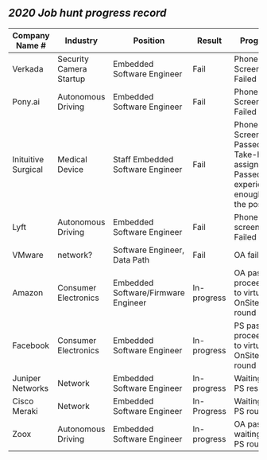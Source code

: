 ## ***2020 Job hunt progress record***


Company Name # | Industry| Position | Result | Progress 
----------------|-------|----------|--------------|-------
Verkada | Security Camera Startup | Embedded Software Engineer | Fail | Phone Screen Failed
Pony.ai | Autonomous Driving | Embedded Software Engineer | Fail | Phone Screen Failed
Inituitive Surgical | Medical Device | Staff Embedded Software Engineer | Fail | Phone Screen Passed, Take-home assignment Passed, Not experienced enough for the position
Lyft | Autonomous Driving | Embedded Software Engineer | Fail | Phone screen Failed
VMware | network? | Software Engineer, Data Path | Fail | OA failed
Amazon | Consumer Electronics | Embedded Software/Firmware Engineer | In-progress | OA passed, proceeding to virtual-OnSite round
Facebook | Consumer Electronics | Embedded Software Engineer | In-progress | PS passed, proceeding to virtual-OnSite round
Juniper Networks | Network | Embedded Software Engineer | In-progress | Waiting for PS result
Cisco Meraki | Network | Embedded Software Engineer | In-Progress | Waiting for PS round
Zoox | Autonomous Driving | Embedded Software Engineer | In-progress | OA passed, waiting for PS round
